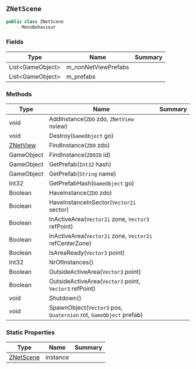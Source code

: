 ## `ZNetScene`

```csharp
public class ZNetScene
    : MonoBehaviour

```

### Fields

| Type | Name | Summary | 
| --- | --- | --- | 
| List&lt;GameObject&gt; | m_nonNetViewPrefabs |  | 
| List&lt;GameObject&gt; | m_prefabs |  | 


### Methods

| Type | Name | Summary | 
| --- | --- | --- | 
| void | AddInstance(`ZDO` zdo, `ZNetView` nview) |  | 
| void | Destroy(`GameObject` go) |  | 
| [ZNetView](./ZNetView.md) | FindInstance(`ZDO` zdo) |  | 
| GameObject | FindInstance(`ZDOID` id) |  | 
| GameObject | GetPrefab(`Int32` hash) |  | 
| GameObject | GetPrefab(`String` name) |  | 
| Int32 | GetPrefabHash(`GameObject` go) |  | 
| Boolean | HaveInstance(`ZDO` zdo) |  | 
| Boolean | HaveInstanceInSector(`Vector2i` sector) |  | 
| Boolean | InActiveArea(`Vector2i` zone, `Vector3` refPoint) |  | 
| Boolean | InActiveArea(`Vector2i` zone, `Vector2i` refCenterZone) |  | 
| Boolean | IsAreaReady(`Vector3` point) |  | 
| Int32 | NrOfInstances() |  | 
| Boolean | OutsideActiveArea(`Vector3` point) |  | 
| Boolean | OutsideActiveArea(`Vector3` point, `Vector3` refPoint) |  | 
| void | Shutdown() |  | 
| void | SpawnObject(`Vector3` pos, `Quaternion` rot, `GameObject` prefab) |  | 


### Static Properties

| Type | Name | Summary | 
| --- | --- | --- | 
| [ZNetScene](./ZNetScene.md) | instance |  | 


